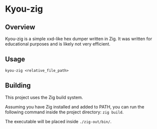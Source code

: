# Kyou-zig

## Overview

Kyou-zig is a simple xxd-like hex dumper written in Zig. It was written for educational purposes and is likely not very efficient.

## Usage

`kyou-zig <relative_file_path>`

## Building

This project uses the Zig build system.

Assuming you have Zig installed and added to PATH, you can run the following command inside the project directory: `zig build`.

The executable will be placed inside `./zig-out/bin/`.
